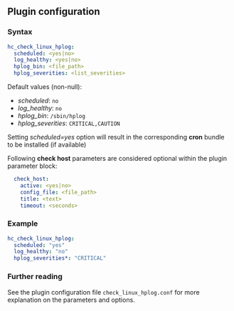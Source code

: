 ## Plugin configuration

### Syntax

```yaml
hc_check_linux_hplog:
  scheduled: <yes|no>
  log_healthy: <yes|no>
  hplog_bin: <file_path>
  hplog_severities: <list_severities>
```

Default values (non-null):
* *scheduled*: `no`
* *log_healthy*: `no`
* *hplog_bin*: `/sbin/hplog`
* *hplog_severities*: `CRITICAL,CAUTION`

Setting *scheduled=yes* option will result in the corresponding **cron** bundle to be installed (if available)

Following **check host** parameters are considered optional within the plugin parameter block:

```yaml
  check_host:
    active: <yes|no>
    config_file: <file_path>
    title: <text>
    timeout: <seconds>
```

### Example

```yaml
hc_check_linux_hplog:
  scheduled: "yes"    
  log_healthy: "no"
  hplog_severities*: "CRITICAL"
```

### Further reading

See the plugin configuration file `check_linux_hplog.conf` for more explanation on the parameters and options.
